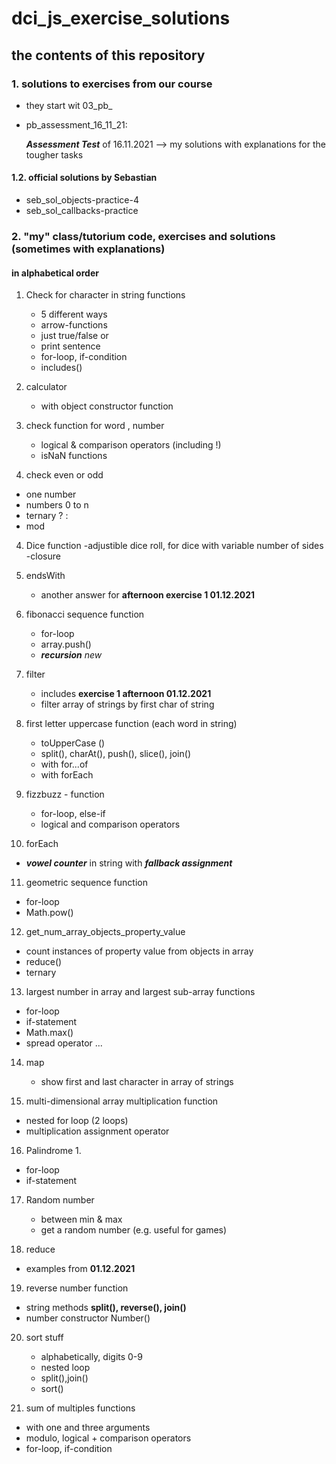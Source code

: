 # dci_js_exercise_solutions

## the contents of this repository

### 1. solutions to exercises from our course 

- they start wit 03_pb_

- pb_assessment_16_11_21:

   ***Assessment Test*** of 16.11.2021
   --> my solutions with explanations for the tougher tasks

#### 1.2. official solutions by Sebastian

- seb_sol_objects-practice-4
- seb_sol_callbacks-practice

### 2. "my" class/tutorium code, exercises and solutions (sometimes with explanations)

#### in alphabetical order 

1. Check for character in string functions
   - 5 different ways
   - arrow-functions
   - just true/false or
   - print sentence
   - for-loop, if-condition
   - includes()

2. calculator
   - with object constructor function 

2. check function for word , number
   - logical & comparison operators (including !)
   - isNaN functions

3. check even or odd 
  - one number
  - numbers 0 to n
  - ternary ? : 
  - mod

4. Dice function
   -adjustible dice roll, for dice with variable number of sides
   -closure   

5. endsWith  
   - another answer for **afternoon exercise 1 01.12.2021**

6. fibonacci sequence function
   - for-loop
   - array.push()
   - ***recursion*** _new_

7. filter
   - includes **exercise 1 afternoon 01.12.2021**   
   - filter array of strings by first char of string

8. first letter uppercase function (each word in string)
   - toUpperCase ()
   - split(), charAt(), push(), slice(), join()
   - with for...of
   - with forEach

9. fizzbuzz - function
   - for-loop, else-if
   - logical and comparison operators   

10. forEach   
   - ***vowel counter*** in string with ***fallback assignment***

11. geometric sequence function 
   - for-loop 
   - Math.pow()

12. get_num_array_objects_property_value
   - count instances of property value from objects in array
   - reduce()  
   - ternary 

13. largest number in array and
   largest sub-array functions
   - for-loop   
   - if-statement
   - Math.max()
   - spread operator ...

14. map
    - show first and last character in array of strings

15. multi-dimensional array multiplication function
   - nested for loop (2 loops)
   - multiplication assignment operator

16. Palindrome 1.
   - for-loop   
   - if-statement

17. Random number 
    - between min & max
    - get a random number (e.g. useful for games)   

18. reduce
   - examples from **01.12.2021**

19. reverse number function
   - string methods
     **split(), reverse(), join()**
   - number constructor
     Number()   

20. sort stuff
    - alphabetically, digits 0-9
    - nested loop
    - split(),join()
    - sort()     

21. sum of multiples functions
   - with one and three arguments
   - modulo, logical + comparison operators
   - for-loop, if-condition       
 
